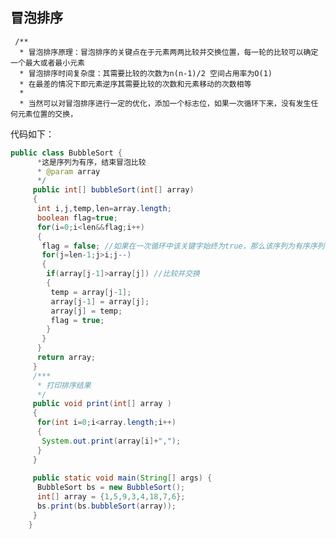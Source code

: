 ## 冒泡排序

	 /**  
	  * 冒泡排序原理：冒泡排序的关键点在于元素两两比较并交换位置，每一轮的比较可以确定一个最大或者最小元素  
	  * 冒泡排序时间复杂度：其需要比较的次数为n(n-1)/2 空间占用率为O(1)  
	  * 在最差的情况下即元素逆序其需要比较的次数和元素移动的次数相等  
	  *  
	  * 当然可以对冒泡排序进行一定的优化，添加一个标志位，如果一次循环下来，没有发生任何元素位置的交换，  
代码如下：
```java
public class BubbleSort {  
	  *这是序列为有序，结束冒泡比较  
	  * @param array  
	  */  
	 public int[] bubbleSort(int[] array)  
	 {  
	  int i,j,temp,len=array.length;  
	  boolean flag=true;  
	  for(i=0;i<len&&flag;i++)  
	  {  
	   flag = false; //如果在一次循环中该关键字始终为true，那么该序列为有序序列，循环终止  
	   for(j=len-1;j>i;j--)  
	   {  
	    if(array[j-1]>array[j]) //比较并交换  
	    {  
	     temp = array[j-1];  
	     array[j-1] = array[j];  
	     array[j] = temp;  
	     flag = true;  
	    }  
	   }  
	  }  
	  return array;  
	 }  
	 /*** 
	  * 打印排序结果 
	  */  
	 public void print(int[] array )  
	 {  
	  for(int i=0;i<array.length;i++)  
	  {  
	   System.out.print(array[i]+",");  
	  }  
	 }  
	   
	 public static void main(String[] args) {  
	  BubbleSort bs = new BubbleSort();  
	  int[] array = {1,5,9,3,4,18,7,6};  
	  bs.print(bs.bubbleSort(array));  
	 }  
	}  
```
